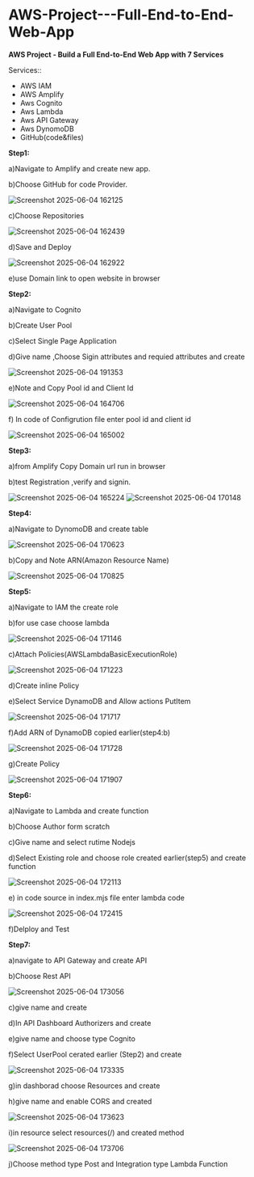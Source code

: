 # AWS-Project---Full-End-to-End-Web-App

**AWS Project - Build a Full End-to-End Web App with 7 Services**

Services::
<ul>
  <li>AWS IAM</li>
  <li>AWS Amplify</li>
  <li>Aws Cognito</li>
  <li>Aws Lambda</li>
  <li>Aws API Gateway</li>
  <li>Aws DynomoDB</li>
  <li>GitHub(code&files)</li>
</ul>

**Step1:**

a)Navigate to Amplify and create new app.

b)Choose GitHub for code Provider.

![Screenshot 2025-06-04 162125](https://github.com/user-attachments/assets/2a8f1675-dff3-4bf2-875d-3e2ca7569c6d)

c)Choose Repositories

![Screenshot 2025-06-04 162439](https://github.com/user-attachments/assets/48c889f5-3409-490a-ae00-14b7e7929559)

d)Save and Deploy

![Screenshot 2025-06-04 162922](https://github.com/user-attachments/assets/469630b4-3dfa-4f0e-85ce-1c773533a359)

e)use Domain link to open website in browser


**Step2:**

a)Navigate to Cognito

b)Create User Pool

c)Select Single Page Application

d)Give name ,Choose Sigin attributes and requied attributes and create

![Screenshot 2025-06-04 191353](https://github.com/user-attachments/assets/8c31fca9-dcf6-41c3-8563-d155f8457c9b)

e)Note and Copy Pool id and Client Id

![Screenshot 2025-06-04 164706](https://github.com/user-attachments/assets/ac4a6147-149a-4e4b-8540-101b4439dedc)

f) In code  of Configrution file enter pool id and client id

![Screenshot 2025-06-04 165002](https://github.com/user-attachments/assets/b668a21e-616f-4c8f-9b50-162f27a38c4b)


**Step3:**

a)from Amplify Copy Domain url run in browser

b)test Registration ,verify and  signin.

![Screenshot 2025-06-04 165224](https://github.com/user-attachments/assets/0ae3bf51-bf27-4c1f-bd03-724d4deaea96)
![Screenshot 2025-06-04 170148](https://github.com/user-attachments/assets/2189c078-4790-4767-a53f-6ec8dfd297d4)


**Step4:**

a)Navigate to DynomoDB and create table

![Screenshot 2025-06-04 170623](https://github.com/user-attachments/assets/068e544d-51a9-4b69-abc7-a803965b53ef)

b)Copy and Note ARN(Amazon Resource Name)

![Screenshot 2025-06-04 170825](https://github.com/user-attachments/assets/0cb83f98-0d08-488a-8a15-7536e17957e3)


**Step5:**

a)Navigate to IAM the create role

b)for use case choose lambda

![Screenshot 2025-06-04 171146](https://github.com/user-attachments/assets/535184ae-e283-46aa-9979-80f796468725)

c)Attach Policies(AWSLambdaBasicExecutionRole)

![Screenshot 2025-06-04 171223](https://github.com/user-attachments/assets/968a0459-7808-4517-bfab-f6df83039607)

d)Create inline Policy

e)Select Service DynamoDB and Allow actions PutItem

![Screenshot 2025-06-04 171717](https://github.com/user-attachments/assets/7e1405e9-9a87-4473-b9a0-9c5399bd7d75)

f)Add ARN of DynamoDB copied earlier(step4:b)

![Screenshot 2025-06-04 171728](https://github.com/user-attachments/assets/2205ab2a-d5e7-4639-834b-66ecbaaed934)

g)Create Policy

![Screenshot 2025-06-04 171907](https://github.com/user-attachments/assets/36b7f7ca-7ddf-4a34-b520-5a66519bb427)


**Step6:**

a)Navigate to Lambda and create function

b)Choose Author form scratch 

c)Give name and select rutime Nodejs

d)Select Existing role and choose role created earlier(step5) and create function

![Screenshot 2025-06-04 172113](https://github.com/user-attachments/assets/52279893-e5a2-45ee-9de3-91529435e401)

e) in code source in index.mjs file enter lambda code

![Screenshot 2025-06-04 172415](https://github.com/user-attachments/assets/69262fbd-618a-4d0f-b4db-875224735ac2)

f)Delploy and Test


**Step7:**

a)navigate to API Gateway and create API

b)Choose Rest API

![Screenshot 2025-06-04 173056](https://github.com/user-attachments/assets/09cb0ab9-5e99-47d8-b223-b109b0e4eb81)

c)give name and create

d)In API Dashboard Authorizers and create

e)give name and choose type Cognito

f)Select UserPool cerated earlier (Step2) and create

![Screenshot 2025-06-04 173335](https://github.com/user-attachments/assets/a06f7bc8-ff5b-44e4-88fc-a73ef1b0a418)

g)in dashborad choose Resources and create

h)give name and enable CORS and created

![Screenshot 2025-06-04 173623](https://github.com/user-attachments/assets/dc3cbe16-4e62-4620-9208-7ee902f20d72)

i)in resource select resources(/) and created method

![Screenshot 2025-06-04 173706](https://github.com/user-attachments/assets/03b7e67a-c6fc-43c9-9b3d-02181643443d)

j)Choose method type Post and Integration type Lambda Function




































